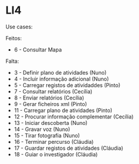 # LI4
Use cases:

Feitos:
* 6 - Consultar Mapa

Falta:
* 3 - Definir plano de atividades (Nuno)
* 4 - Incluir informação adicional (Nuno)
* 5 - Carregar registos de atividaddes (Pinto)
* 7 - Consultar relatórios (Cecília)
* 8 - Enviar relatórios (Cecília)
* 9 - Gerar ficheiros xml (Pinto)
* 11 - Carregar plano de atividades (Pinto)
* 12 - Procurar informação complementar (Cecília)
* 13 - Iniciar descoberta (Nuno)
* 14 - Gravar voz (Nuno)
* 15 - Tirar fotografia (Nuno)
* 16 - Terminar percurso (Cláudia)
* 17 - Guardar registos de atividades (Cláudia)
* 18 - Guiar o investigador (Cláudia)
